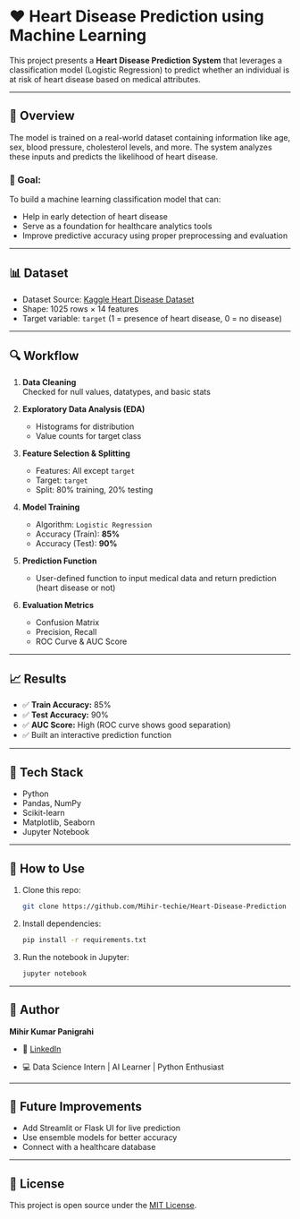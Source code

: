 
# ❤️ Heart Disease Prediction using Machine Learning

This project presents a **Heart Disease Prediction System** that leverages a classification model (Logistic Regression) to predict whether an individual is at risk of heart disease based on medical attributes.

---

## 📌 Overview

The model is trained on a real-world dataset containing information like age, sex, blood pressure, cholesterol levels, and more. The system analyzes these inputs and predicts the likelihood of heart disease.

### 🎯 Goal:
To build a machine learning classification model that can:
- Help in early detection of heart disease
- Serve as a foundation for healthcare analytics tools
- Improve predictive accuracy using proper preprocessing and evaluation

---

## 📊 Dataset

- Dataset Source: [Kaggle Heart Disease Dataset](https://www.kaggle.com/datasets/fedesoriano/heart-failure-prediction)
- Shape: 1025 rows × 14 features
- Target variable: `target` (1 = presence of heart disease, 0 = no disease)

---

## 🔍 Workflow

1. **Data Cleaning**  
   Checked for null values, datatypes, and basic stats

2. **Exploratory Data Analysis (EDA)**  
   - Histograms for distribution
   - Value counts for target class

3. **Feature Selection & Splitting**  
   - Features: All except `target`
   - Target: `target`
   - Split: 80% training, 20% testing

4. **Model Training**  
   - Algorithm: `Logistic Regression`
   - Accuracy (Train): **85%**
   - Accuracy (Test): **90%**

5. **Prediction Function**  
   - User-defined function to input medical data and return prediction (heart disease or not)

6. **Evaluation Metrics**  
   - Confusion Matrix
   - Precision, Recall
   - ROC Curve & AUC Score

---

## 📈 Results

- ✅ **Train Accuracy:** 85%
- ✅ **Test Accuracy:** 90%
- ✅ **AUC Score:** High (ROC curve shows good separation)
- ✅ Built an interactive prediction function

---

## 🧠 Tech Stack

- Python
- Pandas, NumPy
- Scikit-learn
- Matplotlib, Seaborn
- Jupyter Notebook

---

## 🚀 How to Use

1. Clone this repo:
   ```bash
   git clone https://github.com/Mihir-techie/Heart-Disease-Prediction

   ```

2. Install dependencies:
   ```bash
   pip install -r requirements.txt
   ```

3. Run the notebook in Jupyter:
   ```bash
   jupyter notebook
   ```

---

## 📌 Author

**Mihir Kumar Panigrahi**  
- 🔗 [LinkedIn](https://linkedin.com/in/mihir-techie)

- 💻 Data Science Intern | AI Learner | Python Enthusiast

---

## 🏁 Future Improvements

- Add Streamlit or Flask UI for live prediction
- Use ensemble models for better accuracy
- Connect with a healthcare database

---

## 📃 License

This project is open source under the [MIT License](LICENSE).

